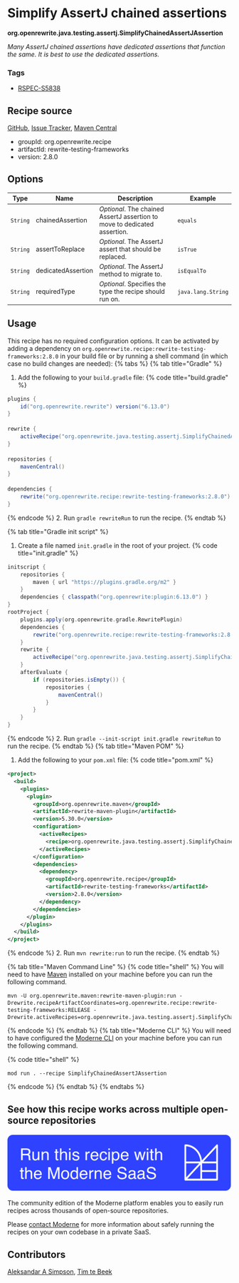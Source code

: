 # Simplify AssertJ chained assertions

**org.openrewrite.java.testing.assertj.SimplifyChainedAssertJAssertion**

_Many AssertJ chained assertions have dedicated assertions that function the same. It is best to use the dedicated assertions._

### Tags

* [RSPEC-S5838](https://sonarsource.github.io/rspec/#/rspec/S5838)

## Recipe source

[GitHub](https://github.com/openrewrite/rewrite-testing-frameworks/blob/main/src/main/java/org/openrewrite/java/testing/assertj/SimplifyChainedAssertJAssertion.java), [Issue Tracker](https://github.com/openrewrite/rewrite-testing-frameworks/issues), [Maven Central](https://central.sonatype.com/artifact/org.openrewrite.recipe/rewrite-testing-frameworks/2.8.0/jar)

* groupId: org.openrewrite.recipe
* artifactId: rewrite-testing-frameworks
* version: 2.8.0

## Options

| Type | Name | Description | Example |
| -- | -- | -- | -- |
| `String` | chainedAssertion | *Optional*. The chained AssertJ assertion to move to dedicated assertion. | `equals` |
| `String` | assertToReplace | *Optional*. The AssertJ assert that should be replaced. | `isTrue` |
| `String` | dedicatedAssertion | *Optional*. The AssertJ method to migrate to. | `isEqualTo` |
| `String` | requiredType | *Optional*. Specifies the type the recipe should run on. | `java.lang.String` |


## Usage

This recipe has no required configuration options. It can be activated by adding a dependency on `org.openrewrite.recipe:rewrite-testing-frameworks:2.8.0` in your build file or by running a shell command (in which case no build changes are needed): 
{% tabs %}
{% tab title="Gradle" %}
1. Add the following to your `build.gradle` file:
{% code title="build.gradle" %}
```groovy
plugins {
    id("org.openrewrite.rewrite") version("6.13.0")
}

rewrite {
    activeRecipe("org.openrewrite.java.testing.assertj.SimplifyChainedAssertJAssertion")
}

repositories {
    mavenCentral()
}

dependencies {
    rewrite("org.openrewrite.recipe:rewrite-testing-frameworks:2.8.0")
}
```
{% endcode %}
2. Run `gradle rewriteRun` to run the recipe.
{% endtab %}

{% tab title="Gradle init script" %}
1. Create a file named `init.gradle` in the root of your project.
{% code title="init.gradle" %}
```groovy
initscript {
    repositories {
        maven { url "https://plugins.gradle.org/m2" }
    }
    dependencies { classpath("org.openrewrite:plugin:6.13.0") }
}
rootProject {
    plugins.apply(org.openrewrite.gradle.RewritePlugin)
    dependencies {
        rewrite("org.openrewrite.recipe:rewrite-testing-frameworks:2.8.0")
    }
    rewrite {
        activeRecipe("org.openrewrite.java.testing.assertj.SimplifyChainedAssertJAssertion")
    }
    afterEvaluate {
        if (repositories.isEmpty()) {
            repositories {
                mavenCentral()
            }
        }
    }
}
```
{% endcode %}
2. Run `gradle --init-script init.gradle rewriteRun` to run the recipe.
{% endtab %}
{% tab title="Maven POM" %}
1. Add the following to your `pom.xml` file:
{% code title="pom.xml" %}
```xml
<project>
  <build>
    <plugins>
      <plugin>
        <groupId>org.openrewrite.maven</groupId>
        <artifactId>rewrite-maven-plugin</artifactId>
        <version>5.30.0</version>
        <configuration>
          <activeRecipes>
            <recipe>org.openrewrite.java.testing.assertj.SimplifyChainedAssertJAssertion</recipe>
          </activeRecipes>
        </configuration>
        <dependencies>
          <dependency>
            <groupId>org.openrewrite.recipe</groupId>
            <artifactId>rewrite-testing-frameworks</artifactId>
            <version>2.8.0</version>
          </dependency>
        </dependencies>
      </plugin>
    </plugins>
  </build>
</project>
```
{% endcode %}
2. Run `mvn rewrite:run` to run the recipe.
{% endtab %}

{% tab title="Maven Command Line" %}
{% code title="shell" %}
You will need to have [Maven](https://maven.apache.org/download.cgi) installed on your machine before you can run the following command.

```shell
mvn -U org.openrewrite.maven:rewrite-maven-plugin:run -Drewrite.recipeArtifactCoordinates=org.openrewrite.recipe:rewrite-testing-frameworks:RELEASE -Drewrite.activeRecipes=org.openrewrite.java.testing.assertj.SimplifyChainedAssertJAssertion
```
{% endcode %}
{% endtab %}
{% tab title="Moderne CLI" %}
You will need to have configured the [Moderne CLI](https://docs.moderne.io/moderne-cli/cli-intro) on your machine before you can run the following command.

{% code title="shell" %}
```shell
mod run . --recipe SimplifyChainedAssertJAssertion
```
{% endcode %}
{% endtab %}
{% endtabs %}

## See how this recipe works across multiple open-source repositories

[![Moderne Link Image](/.gitbook/assets/ModerneRecipeButton.png)](https://app.moderne.io/recipes/org.openrewrite.java.testing.assertj.SimplifyChainedAssertJAssertion)

The community edition of the Moderne platform enables you to easily run recipes across thousands of open-source repositories.

Please [contact Moderne](https://moderne.io/product) for more information about safely running the recipes on your own codebase in a private SaaS.

## Contributors
[Aleksandar A Simpson](mailto:alek@asu.me), [Tim te Beek](mailto:timtebeek@gmail.com)
